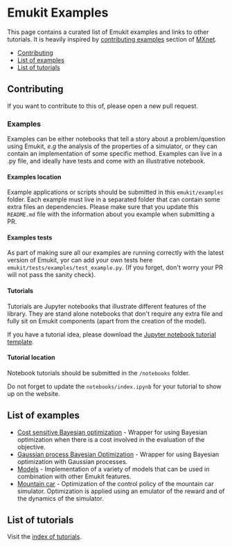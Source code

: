 # Emukit Examples

This page contains a curated list of Emukit examples and links to other tutorials. It is heavily inspired by [contributing
examples](https://github.com/apache/incubator-mxnet/blob/master/example/README.md) section of [MXnet](https://mxnet.apache.org/).
 
  - [Contributing](#contributing)
  - [List of examples](#list-of-examples)
  - [List of tutorials](#list-of-tutorials)


## <a name="Contributing"></a>Contributing
If you want to contribute to this of, please open a new pull request.


### Examples

Examples can be either notebooks that tell a story about a problem/question using Emukit, *e.g* the analysis of the properties of a simulator, or
they can contain an implementation of some specific method. Examples can live in a .py file, and ideally have tests and 
come with an illustrative notebook. 

#### Examples location

Example applications or scripts should be submitted in this `emukit/examples` folder.  Each example must live in a separated 
folder that can contain some extra files an dependencies. Please make sure that you update this `README.md` file with the information 
about you example when submitting a PR.


#### Examples tests

As part of making sure all our examples are running correctly with the latest version of Emukit, yor can add your own tests 
here `emukit/tests/examples/test_example.py`. (If you forget, don't worry your PR will not pass the sanity check).

#### Tutorials

Tutorials are Jupyter notebooks that illustrate different features of the library. They are stand alone notebooks that 
don't require any extra file and fully sit on Emukit components (apart from the creation of the model).

If you have a tutorial idea, please download the [Jupyter notebook tutorial template](https://github.com/amzn/emukit/blob/develop/notebooks/Emukit-tutorial-how-to-write-a-notebook.ipynb).

#### Tutorial location

Notebook tutorials should be submitted in the `/notebooks` folder.

Do not forget to update the `notebooks/index.ipynb` for your tutorial to show up on the website.

## <a name="list-of-examples"></a>List of examples

* [Cost sensitive Bayesian optimization](https://github.com/amzn/emukit/tree/develop/emukit/examples/cost_sensitive_bayesian_optimization) - Wrapper for using Bayesian optimization when there is a cost involved in the evaluation of the objective.
* [Gaussian process Bayesian Optimization](https://github.com/amzn/emukit/tree/develop/emukit/examples/gp_bayesian_optimization) - Wrapper for using Bayesian optimization with Gaussian processes.
* [Models](https://github.com/amzn/emukit/tree/develop/emukit/examples/models) - Implementation of a variety of models that can be used in combination with other Emukit features.
* [Mountain car](https://github.com/amzn/emukit/tree/develop/emukit/examples/emulation_montain_car_simulator) - Optimization of the control policy of the mountain car simulator. Optimization is applied using an emulator of the reward and of the dynamics of the simulator.


## <a name="list-of-tutorials"></a>List of tutorials
Visit the [index of tutorials](http://nbviewer.jupyter.org/github/amzn/emukit/blob/develop/notebooks/index.ipynb).
